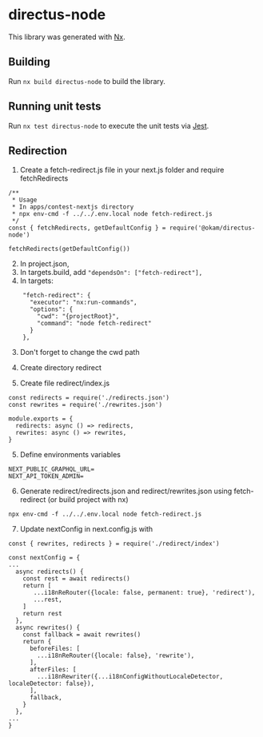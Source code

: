 # directus-node

This library was generated with [Nx](https://nx.dev).

## Building

Run `nx build directus-node` to build the library.

## Running unit tests

Run `nx test directus-node` to execute the unit tests via [Jest](https://jestjs.io).


## Redirection

1. Create a fetch-redirect.js file in your next.js folder and require fetchRedirects
```
/**
 * Usage
 * In apps/contest-nextjs directory
 * npx env-cmd -f ../../.env.local node fetch-redirect.js
 */
const { fetchRedirects, getDefaultConfig } = require('@okam/directus-node')

fetchRedirects(getDefaultConfig())
```

2. In project.json,
 1. In targets.build, add `"dependsOn": ["fetch-redirect"],`
 2. In targets:
```
    "fetch-redirect": {
      "executor": "nx:run-commands",
      "options": {
        "cwd": "{projectRoot}",
        "command": "node fetch-redirect"
      }
    },
```
 3. Don't forget to change the cwd path


3. Create directory redirect

4. Create file redirect/index.js
```
const redirects = require('./redirects.json')
const rewrites = require('./rewrites.json')

module.exports = {
  redirects: async () => redirects,
  rewrites: async () => rewrites,
}

```

5. Define environments variables
```
NEXT_PUBLIC_GRAPHQL_URL=
NEXT_API_TOKEN_ADMIN=
```

6. Generate redirect/redirects.json and redirect/rewrites.json using fetch-redirect (or build project with nx)
```
npx env-cmd -f ../../.env.local node fetch-redirect.js
```

7. Update nextConfig in next.config.js with
```
const { rewrites, redirects } = require('./redirect/index')
```
```
const nextConfig = {
...
  async redirects() {
    const rest = await redirects()
    return [
       ...i18nReRouter({locale: false, permanent: true}, 'redirect'),
       ...rest,
    ]
    return rest
  },
  async rewrites() {
    const fallback = await rewrites()
    return {
      beforeFiles: [
        ...i18nReRouter({locale: false}, 'rewrite'),
      ],
      afterFiles: [
        ...i18nRewriter({...i18nConfigWithoutLocaleDetector, localeDetector: false}),
      ],
      fallback,
    }
  },
...
}
```
